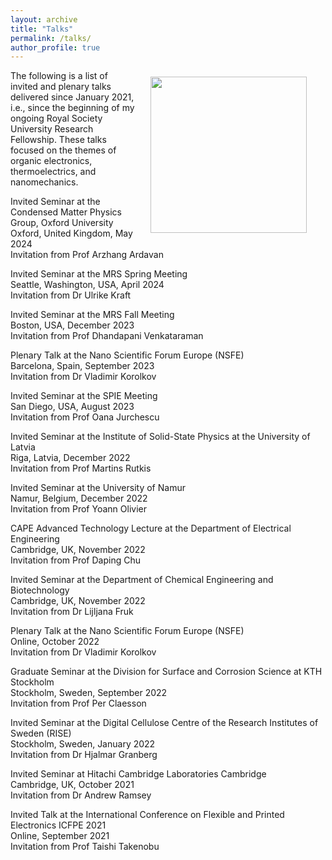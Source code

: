 ```yaml
---
layout: archive
title: "Talks"
permalink: /talks/
author_profile: true
---
```



<img align = "right" src="https://deepak-venkateshvaran.github.io/portfolio/images/1P9A4270.jpg" width="250" style="padding-right: 30px; padding-left: 20px; padding-bottom: 20px; padding-top: 10px;">

The following is a list of invited and plenary talks delivered since January 2021, i.e., since the beginning of my ongoing Royal Society University Research Fellowship. These talks focused on the themes of organic electronics, thermoelectrics, and nanomechanics.

Invited Seminar at the Condensed Matter Physics Group, Oxford University <br /> Oxford, United Kingdom, May 2024 <br /> Invitation from Prof Arzhang Ardavan

Invited Seminar at the MRS Spring Meeting <br /> Seattle, Washington, USA, April 2024 <br /> Invitation from Dr Ulrike Kraft

Invited Seminar at the MRS Fall Meeting <br /> Boston, USA, December 2023<br /> Invitation from Prof Dhandapani Venkataraman

Plenary Talk at the Nano Scientific Forum Europe (NSFE) <br /> Barcelona, Spain, September 2023 <br /> Invitation from Dr Vladimir Korolkov

Invited Seminar at the SPIE Meeting <br /> San Diego, USA, August 2023 <br /> Invitation from Prof Oana Jurchescu

Invited Seminar at the Institute of Solid-State Physics at the University of Latvia <br /> Riga, Latvia, December 2022 <br /> Invitation from Prof Martins Rutkis

Invited Seminar at the University of Namur <br /> Namur, Belgium, December 2022 <br /> Invitation from Prof Yoann Olivier

CAPE Advanced Technology Lecture at the Department of Electrical Engineering <br /> Cambridge, UK, November 2022 <br /> Invitation from Prof Daping Chu

Invited Seminar at the Department of Chemical Engineering and Biotechnology <br /> Cambridge, UK, November 2022 <br /> Invitation from Dr Lijljana Fruk

Plenary Talk at the Nano Scientific Forum Europe (NSFE) <br />  Online, October 2022 <br /> Invitation from Dr Vladimir Korolkov

Graduate Seminar at the Division for Surface and Corrosion Science at KTH Stockholm <br /> Stockholm, Sweden, September 2022 <br /> Invitation from Prof Per Claesson

Invited Seminar at the Digital Cellulose Centre of the Research Institutes of Sweden (RISE) <br />  Stockholm, Sweden, January 2022 <br /> Invitation from Dr Hjalmar Granberg

Invited Seminar at Hitachi Cambridge Laboratories Cambridge <br /> Cambridge, UK, October 2021 <br /> Invitation from Dr Andrew Ramsey

Invited Talk at the International Conference on Flexible and Printed Electronics ICFPE 2021 <br />  Online, September 2021 <br /> Invitation from Prof Taishi Takenobu
